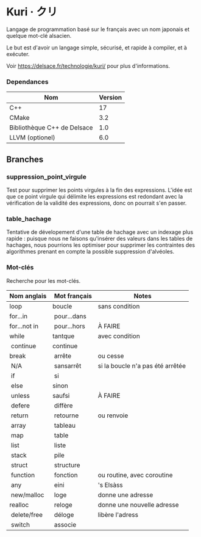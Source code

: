 Kuri · クリ
==========

Langage de programmation basé sur le français avec un nom japonais et quelque mot-clé alsacien.

Le but est d'avoir un langage simple, sécurisé, et rapide à compiler, et à exécuter.

Voir https://delsace.fr/technologie/kuri/ pour plus d'informations.

### Dependances

| Nom                         | Version |
|-----------------------------|---------|
| C++                         | 17      |
| CMake                       | 3.2     |
| Bibliothèque C++ de Delsace | 1.0     |
| LLVM (optionel)             | 6.0     |

Branches
--------

### suppression_point_virgule

Test pour supprimer les points virgules à la fin des expressions. L'idée est que ce point virgule qui délimite les expressions est redondant avec la vérification de la validité des expressions, donc on pourrait s'en passer.

### table_hachage

Tentative de dévelopement d'une table de hachage avec un indexage plus rapide : puisque nous ne faisons qu'insérer des valeurs dans les tables de hachages, nous pourrions les optimiser pour supprimer les contraintes des algorithmes prenant en compte la possible suppression d'alvéoles.


### Mot-clés

Recherche pour les mot-clés.

| Nom anglais  | Mot français | Notes                            |
|--------------|--------------|----------------------------------|
| loop         | boucle       | sans condition                   |
| for...in     | pour...dans  |                                  |
| for...not in | pour...hors  | À FAIRE                          |
| while        | tantque      | avec condition                   |
| continue     | continue     |                                  |
| break        | arrête       | ou cesse                         |
| N/A          | sansarrêt    | si la boucle n'a pas été arrêtée |
| if           | si           |                                  |
| else         | sinon        |                                  |
| unless       | saufsi       | À FAIRE                          |
| defere       | diffère      |                                  |
| return       | retourne     | ou renvoie                       |
| array        | tableau      |                                  |
| map          | table        |                                  |
| list         | liste        |                                  |
| stack        | pile         |                                  |
| struct       | structure    |                                  |
| function     | fonction     | ou routine, avec coroutine       |
| any          | eini         | 's Elsàss                        |
| new/malloc   | loge         | donne une adresse                |
| realloc      | reloge       | donne une nouvelle adresse       |
| delete/free  | déloge       | libère l'adress                  |
| switch       | associe      |                                  |


